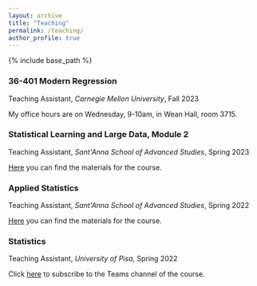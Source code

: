```yaml
---
layout: archive
title: "Teaching"
permalink: /teaching/
author_profile: true
---
```


{% include base_path %}

### 36-401 Modern Regression
Teaching Assistant, *Carnegie Mellon University*, Fall 2023

My office hours are on Wednesday, 9-10am, in Wean Hall, room 3715.

### Statistical Learning and Large Data, Module 2
Teaching Assistant, *Sant'Anna School of Advanced Studies*, Spring 2023

[Here](https://github.com/EMbeDS-education/StatsAndComputing20222023/wiki/SLLD "SLLD") you can find the materials for the course.

### Applied Statistics
Teaching Assistant, *Sant'Anna School of Advanced Studies*, Spring 2022

[Here](https://github.com/EMbeDS-education/StatsAndComputing20212022/wiki/AS "AS") you can find the materials for the course.

### Statistics
Teaching Assistant, *University of Pisa*, Spring 2022

Click [here](https://teams.microsoft.com/l/channel/19%3aTzMcs1a9d8PEWgSh7C4BpMjnUuIfr6FW-XF4Y_Zb-Jw1%40thread.tacv2/General?groupId=0c6efaf6-8eee-4547-a4e5-49dca7be298b&tenantId=c7456b31-a220-47f5-be52-473828670aa1 "MS_Teams") to subscribe to the Teams channel of the course. 
